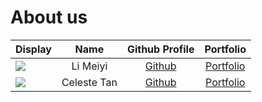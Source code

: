 # About us


Display |   Name   |            Github Profile            | Portfolio 
--------|:--------:|:------------------------------------:|:---------:
![](https://via.placeholder.com/100.png?text=Photo) | Li Meiyi | [Github](https://github.com/limeiy1) | [Portfolio](docs/team/limeiy1.md)
![](https://via.placeholder.com/100.png?text=Photo) | Celeste Tan | [Github](https://github.com/xelisce) | [Portfolio](docs/team/xelisce.md)